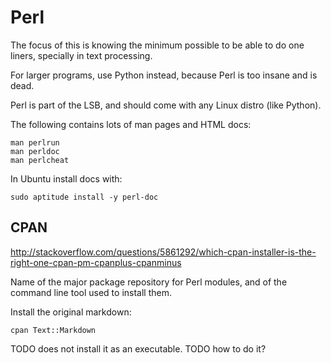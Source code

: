 # Perl

The focus of this is knowing the minimum possible to be able to do one liners, specially in text processing.

For larger programs, use Python instead, because Perl is too insane and is dead.

Perl is part of the LSB, and should come with any Linux distro (like Python).

The following contains lots of man pages and HTML docs:

	man perlrun
	man perldoc
	man perlcheat

In Ubuntu install docs with:

    sudo aptitude install -y perl-doc

## CPAN

<http://stackoverflow.com/questions/5861292/which-cpan-installer-is-the-right-one-cpan-pm-cpanplus-cpanminus>

Name of the major package repository for Perl modules, and of the command line tool used to install them.

Install the original markdown:

    cpan Text::Markdown

TODO does not install it as an executable. TODO how to do it?
